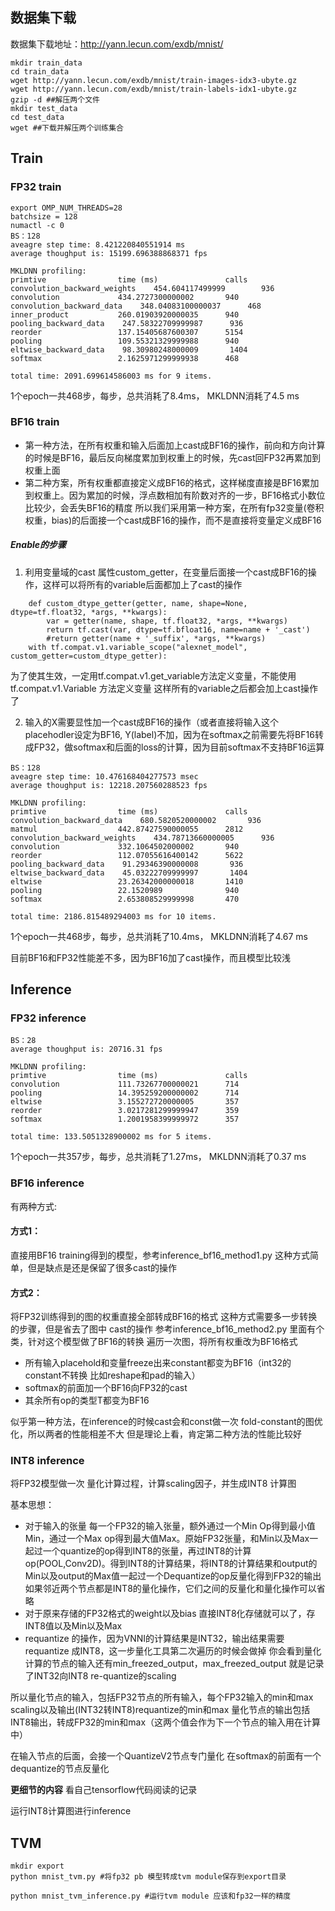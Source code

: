 ## 数据集下载
数据集下载地址：http://yann.lecun.com/exdb/mnist/

```
mkdir train_data
cd train_data
wget http://yann.lecun.com/exdb/mnist/train-images-idx3-ubyte.gz
wget http://yann.lecun.com/exdb/mnist/train-labels-idx1-ubyte.gz
gzip -d ##解压两个文件
mkdir test_data
cd test_data
wget ##下载并解压两个训练集合
```

## Train
### FP32 train
```
export OMP_NUM_THREADS=28
batchsize = 128
numactl -c 0
BS：128
aveagre step time: 8.421220840551914 ms
average thoughput is: 15199.696388868371 fps

MKLDNN profiling:
primtive                time (ms)               calls
convolution_backward_weights    454.604117499999        936
convolution             434.2727300000002       940
convolution_backward_data    348.04083100000037      468
inner_product           260.01903920000035      940
pooling_backward_data    247.58322709999987      936
reorder                 137.15405687600307      5154
pooling                 109.55321329999988      940
eltwise_backward_data    98.30980248000009       1404
softmax                 2.1625971299999938      468

total time: 2091.699614586003 ms for 9 items.
```
1个epoch一共468步，每步，总共消耗了8.4ms， MKLDNN消耗了4.5 ms

### BF16 train
* 第一种方法，在所有权重和输入后面加上cast成BF16的操作，前向和方向计算的时候是BF16，最后反向梯度累加到权重上的时候，先cast回FP32再累加到权重上面
* 第二种方案，所有权重都直接定义成BF16的格式，这样梯度直接是BF16累加到权重上。因为累加的时候，浮点数相加有阶数对齐的一步，BF16格式小数位比较少，会丢失BF16的精度
所以我们采用第一种方案，在所有fp32变量(卷积权重，bias)的后面接一个cast成BF16的操作，而不是直接将变量定义成BF16

##### Enable的步骤
1. 利用变量域的cast 属性custom_getter，在变量后面接一个cast成BF16的操作，这样可以将所有的variable后面都加上了cast的操作
```
    def custom_dtype_getter(getter, name, shape=None, dtype=tf.float32, *args, **kwargs):
        var = getter(name, shape, tf.float32, *args, **kwargs)
        return tf.cast(var, dtype=tf.bfloat16, name=name + '_cast')
        #return getter(name + '_suffix', *args, **kwargs)
    with tf.compat.v1.variable_scope("alexnet_model", custom_getter=custom_dtype_getter):
```
为了使其生效，一定用tf.compat.v1.get_variable方法定义变量，不能使用tf.compat.v1.Variable 方法定义变量
这样所有的variable之后都会加上cast操作了

2. 输入的X需要显性加一个cast成BF16的操作（或者直接将输入这个placehodler设定为BF16, Y(label)不加，因为在softmax之前需要先将BF16转成FP32，做softmax和后面的loss的计算，因为目前softmax不支持BF16运算

```
BS：128
aveagre step time: 10.476168404277573 msec
average thoughput is: 12218.207560288523 fps

MKLDNN profiling:
primtive                time (ms)               calls
convolution_backward_data    680.5820520000002       936
matmul                  442.87427590000055      2812
convolution_backward_weights    434.78713660000005      936
convolution             332.1064502000002       940
reorder                 112.07055616400142      5622
pooling_backward_data    91.29346390000008       936
eltwise_backward_data    45.03222709999997       1404
eltwise                 23.26342000000018       1410
pooling                 22.1520989              940
softmax                 2.653808529999998       470

total time: 2186.815489294003 ms for 10 items.
```
1个epoch一共468步，每步，总共消耗了10.4ms， MKLDNN消耗了4.67 ms

目前BF16和FP32性能差不多，因为BF16加了cast操作，而且模型比较浅


## Inference
### FP32 inference
```
BS：28
average thoughput is: 20716.31 fps

MKLDNN profiling:
primtive                time (ms)               calls
convolution             111.73267700000021      714
pooling                 14.395259200000002      714
eltwise                 3.155272720000005       357
reorder                 3.0217281299999947      359
softmax                 1.2001958399999972      357

total time: 133.5051328900002 ms for 5 items.
```
1个epoch一共357步，每步，总共消耗了1.27ms， MKLDNN消耗了0.37 ms

### BF16 inference
有两种方式:
#### 方式1：
直接用BF16 training得到的模型，参考inference_bf16_method1.py
这种方式简单，但是缺点是还是保留了很多cast的操作

#### 方式2：
将FP32训练得到的图的权重直接全部转成BF16的格式
这种方式需要多一步转换的步骤，但是省去了图中 cast的操作 参考inference_bf16_method2.py 里面有个类，针对这个模型做了BF16的转换
遍历一次图，将所有权重改为BF16格式
* 所有输入placehold和变量freeze出来constant都变为BF16（int32的constant不转换 比如reshape和pad的输入）
* softmax的前面加一个BF16向FP32的cast
* 其余所有op的类型T都变为BF16

似乎第一种方法，在inference的时候cast会和const做一次 fold-constant的图优化，所以两者的性能相差不大
但是理论上看，肯定第二种方法的性能比较好

### INT8 inference
将FP32模型做一次 量化计算过程，计算scaling因子，并生成INT8 计算图

基本思想：
* 对于输入的张量
每一个FP32的输入张量，额外通过一个Min Op得到最小值Min，通过一个Max op得到最大值Max。原始FP32张量，和Min以及Max一起过一个quantize的op得到INT8的张量，再过INT8的计算op(POOL,Conv2D)。得到INT8的计算结果，将INT8的计算结果和output的Min以及output的Max值一起过一个Dequantize的op反量化得到FP32的输出
如果邻近两个节点都是INT8的量化操作，它们之间的反量化和量化操作可以省略
* 对于原来存储的FP32格式的weight以及bias
直接INT8化存储就可以了，存INT8值以及Min以及Max
* requantize 的操作，因为VNNI的计算结果是INT32，输出结果需要requantize 成INT8，这一步量化工具第二次遍历的时候会做掉
你会看到量化计算的节点的输入还有min_freezed_output，max_freezed_output 就是记录了INT32向INT8 re-quantize的scaling

所以量化节点的输入，包括FP32节点的所有输入，每个FP32输入的min和max scaling以及输出(INT32转INT8)requantize的min和max
量化节点的输出包括 INT8输出，转成FP32的min和max（这两个值会作为下一个节点的输入用在计算中）

在输入节点的后面，会接一个QuantizeV2节点专门量化
在softmax的前面有一个dequantize的节点反量化

**更细节的内容** 看自己tensorflow代码阅读的记录

运行INT8计算图进行inference

## TVM
```
mkdir export
python mnist_tvm.py #将fp32 pb 模型转成tvm module保存到export目录

python mnist_tvm_inference.py #运行tvm module 应该和fp32一样的精度
```